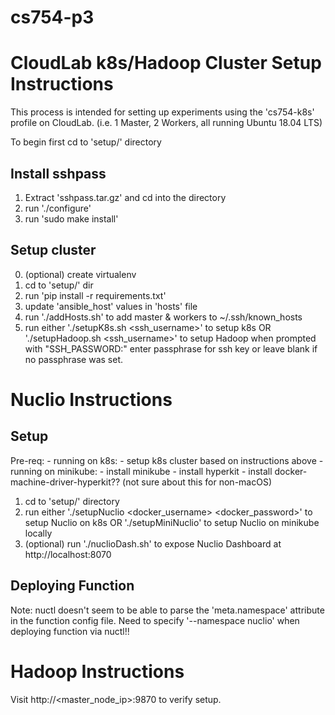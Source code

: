 # cs754-p3


# CloudLab k8s/Hadoop Cluster Setup Instructions

This process is intended for setting up experiments using the 'cs754-k8s' profile on CloudLab. (i.e. 1 Master, 2 Workers, all running Ubuntu 18.04 LTS)

To begin first cd to 'setup/' directory

## Install sshpass

1. Extract 'sshpass.tar.gz' and cd into the directory
2. run './configure'
3. run 'sudo make install'

## Setup cluster

0. (optional) create virtualenv
1. cd to 'setup/' dir
2. run 'pip install -r requirements.txt' 
3. update 'ansible_host' values in 'hosts' file
4. run './addHosts.sh' to add master & workers to ~/.ssh/known_hosts
5. run either 
        './setupK8s.sh <ssh_username>' to setup k8s 
    OR  
        './setupHadoop.sh <ssh_username>' to setup Hadoop
    when prompted with "SSH_PASSWORD:" enter passphrase for ssh key or leave blank if no passphrase was set.


# Nuclio Instructions

## Setup 

Pre-req: 
    - running on k8s:
        - setup k8s cluster based on instructions above
    - running on minikube:
        - install minikube 
        - install hyperkit
        - install docker-machine-driver-hyperkit?? (not sure about this for non-macOS)

1. cd to 'setup/' directory
2. run either 
        './setupNuclio <docker_username> <docker_password>' to setup Nuclio on k8s 
    OR 
        './setupMiniNuclio' to setup Nuclio on minikube locally
3. (optional) run './nuclioDash.sh' to expose Nuclio Dashboard at http://localhost:8070


## Deploying Function

Note: nuctl doesn't seem to be able to parse the 'meta.namespace' attribute in the function config file. Need to specify 
'--namespace nuclio' when deploying function via nuctl!!


# Hadoop Instructions

Visit http://<master_node_ip>:9870 to verify setup.







